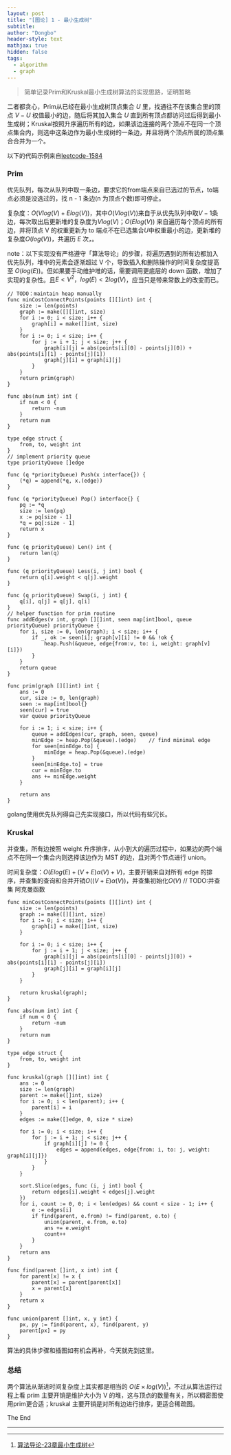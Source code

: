 ```yaml
---
layout: post
title: "[图论] 1 - 最小生成树"
subtitle: 
author: "Dongbo"
header-style: text
mathjax: true
hidden: false
tags:
  - algorithm
  - graph
---
```


> 简单记录Prim和Kruskal最小生成树算法的实现思路，证明暂略

二者都贪心，Prim从已经在最小生成树顶点集合 $U$ 里，找通往不在该集合里的顶点 $V-U$ 权值最小的边，随后将其加入集合 $U$ 直到所有顶点都访问过后得到最小生成树；Kruskal按照升序遍历所有的边，如果该边连接的两个顶点不在同一个顶点集合内，则选中这条边作为最小生成树的一条边，并且将两个顶点所属的顶点集合合并为一个。

以下的代码示例来自[leetcode-1584](https://leetcode.com/problems/min-cost-to-connect-all-points/)

### Prim

优先队列，每次从队列中取一条边，要求它的from端点来自已选过的节点，to端点必须是没选过的，找 n - 1 条边(n 为顶点个数)即可停止。

复杂度：$O(Vlog(V) + Elog(V))$，其中$O(Vlog(V))$来自于从优先队列中取$V-1$条边，每次取出后更新堆的复杂度为$Vlog(V)$；$O(Elog(V))$ 来自遍历每个顶点的所有边，并将顶点 V 的权重更新为 to 端点不在已选集合$U$中权重最小的边，更新堆的复杂度$O(log(V))$，共遍历 $E$ 次，。

note：以下实现没有严格遵守「算法导论」的步骤，将遍历遇到的所有边都加入优先队列，堆中的元素会逐渐超过 V 个，导致插入和删除操作的时间复杂度提高至 $O(log(E))$。但如果要手动维护堆的话，需要调用更底层的 down 函数，增加了实现的复杂性。且$E < V^2，log(E) < 2log(V)$，应当只是带来常数上的改变而已。

```
// TODO：maintain heap manually
func minCostConnectPoints(points [][]int) int {
    size := len(points)
    graph := make([][]int, size)    
    for i := 0; i < size; i++ {
        graph[i] = make([]int, size)
    }    
    for i := 0; i < size; i++ {
        for j := i + 1; j < size; j++ {
            graph[i][j] = abs(points[i][0] - points[j][0]) + abs(points[i][1] - points[j][1])
            graph[j][i] = graph[i][j]
        }
    }
    return prim(graph)
}

func abs(num int) int {
    if num < 0 {
        return -num
    }
    return num
}

type edge struct {
    from, to, weight int
}
// implement priority queue
type priorityQueue []edge

func (q *priorityQueue) Push(x interface{}) {
    (*q) = append(*q, x.(edge))
}

func (q *priorityQueue) Pop() interface{} {
    pq := *q
    size := len(pq)
    x := pq[size - 1]
    *q = pq[:size - 1]
    return x
}

func (q priorityQueue) Len() int {
    return len(q)
}

func (q priorityQueue) Less(i, j int) bool {
    return q[i].weight < q[j].weight
}

func (q priorityQueue) Swap(i, j int) {
    q[i], q[j] = q[j], q[i]
}
// helper function for prim routine
func addEdges(v int, graph [][]int, seen map[int]bool, queue priorityQueue) priorityQueue {    
    for i, size := 0, len(graph); i < size; i++ {        
        if _, ok := seen[i]; graph[v][i] != 0 && !ok {
            heap.Push(&queue, edge{from:v, to: i, weight: graph[v][i]})
        }
    }
    return queue
}

func prim(graph [][]int) int {
    ans := 0
    cur, size := 0, len(graph)
    seen := map[int]bool{}
    seen[cur] = true
    var queue priorityQueue
    
    for i := 1; i < size; i++ {
        queue = addEdges(cur, graph, seen, queue)
        minEdge := heap.Pop(&queue).(edge)    // find minimal edge
        for seen[minEdge.to] {
            minEdge = heap.Pop(&queue).(edge)
        }
        seen[minEdge.to] = true
        cur = minEdge.to
        ans += minEdge.weight        
    }
    
    return ans
}
```
golang使用优先队列得自己先实现接口，所以代码有些冗长。

### Kruskal

并查集，所有边按照 weight 升序排序，从小到大的遍历过程中，如果边的两个端点不在同一个集合内则选择该边作为 MST 的边，且对两个节点进行 union。


时间复杂度：$O(Elog(E)+(V+E)\alpha(V)+V)$，主要开销来自对所有 edge 的排序，并查集的查询和合并开销$O((V+E)\alpha(V))$，并查集初始化$O(V)$ // TODO:并查集 阿克曼函数

```
func minCostConnectPoints(points [][]int) int {
    size := len(points)
    graph := make([][]int, size)
    for i := 0; i < size; i++ {
        graph[i] = make([]int, size)
    }
    
    for i := 0; i < size; i++ {
        for j := i + 1; j < size; j++ {
            graph[i][j] = abs(points[i][0] - points[j][0]) + abs(points[i][1] - points[j][1])
            graph[j][i] = graph[i][j]
        }
    }
    
    return kruskal(graph);
}

func abs(num int) int {
    if num < 0 {
        return -num
    }
    return num
}

type edge struct {
    from, to, weight int
}

func kruskal(graph [][]int) int {
    ans := 0
    size := len(graph)
    parent := make([]int, size)
    for i := 0; i < len(parent); i++ {
        parent[i] = i
    }
    edges := make([]edge, 0, size * size)
    
    for i := 0; i < size; i++ {
        for j := i + 1; j < size; j++ {
            if graph[i][j] != 0 {
                edges = append(edges, edge{from: i, to: j, weight: graph[i][j]})
            }
        }
    }
    
    sort.Slice(edges, func (i, j int) bool {
        return edges[i].weight < edges[j].weight
    })
    for i, count := 0, 0; i < len(edges) && count < size - 1; i++ {
        e := edges[i]
        if find(parent, e.from) != find(parent, e.to) {
            union(parent, e.from, e.to)
            ans += e.weight
            count++
        }
    }
    return ans
}

func find(parent []int, x int) int {
    for parent[x] != x {
        parent[x] = parent[parent[x]]
        x = parent[x]
    }
    return x
}

func union(parent []int, x, y int) {
    px, py := find(parent, x), find(parent, y)
    parent[px] = py
}
```

算法的具体步骤和插图如有机会再补，今天就先到这里。

### 总结

两个算法从渐进时间复杂度上其实都是相当的 $O(E×log(V))$[^1]，不过从算法运行过程上看 prim 主要开销是维护大小为 V 的堆，这与顶点的数量有关，所以稠密图使用prim更合适；kruskal 主要开销是对所有边进行排序，更适合稀疏图。

The End

---------


[^1]: [算法导论-23章最小生成树]()
